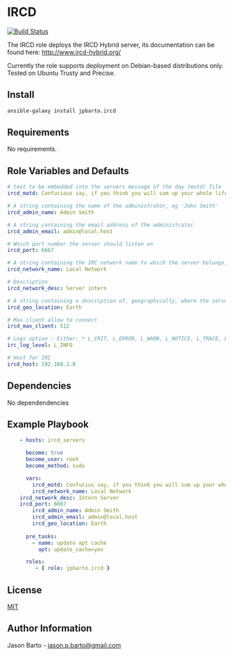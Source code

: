 IRCD
=========

[![Build Status](https://travis-ci.org/jpbarto/ansible-ircd.svg?branch=master)](https://travis-ci.org/jpbarto/ansible-ircd)

The IRCD role deploys the IRCD Hybrid server, its documentation can be found here: http://www.ircd-hybrid.org/

Currently the role supports deployment on Debian-based distributions only. Tested on Ubuntu Trusty and Precise.

Install
-------

```sh
ansible-galaxy install jpbarto.ircd
```

Requirements
------------

No requirements.

Role Variables and Defaults
---------------------------

```yaml
# text to be embedded into the servers message of the day (motd) file
ircd_motd: Confucious say, if you think you will sum up your whole life on this little bit of paper, you are crazy

# A string containing the name of the administrator, eg 'John Smith'
ircd_admin_name: Admin Smith

# A string containing the email address of the administrator
ircd_admin_email: admin@local.host

# Which port number the server should listen on
ircd_port: 6667

# A string containing the IRC network name to which the server belongs, eg 'Interlinks IRC'
ircd_network_name: Local Network

# Description
ircd_network_desc: Server intern

# A string containing a description of, geographically, where the server resides, eg 'San Francisco, California, USA'
ircd_geo_location: Earth

# Max client allow to connect 
ircd_max_client: 512

# Logs option : Either: * L_CRIT, L_ERROR, L_WARN, L_NOTICE, L_TRACE, L_INFO or L_DEBUG
irc_log_level: L_INFO

# Host for IRC
ircd_host: 192.168.1.0
```

Dependencies
------------

No dependendencies

Example Playbook
----------------

```yaml
    - hosts: ircd_servers

      become: true
      become_user: root
      become_method: sudo

      vars:
        ircd_motd: Confucius say, if you think you will sum up your whole life on this little bit of paper, you are crazy.
        ircd_network_name: Local Network
	ircd_network_desc: Intern Server
	ircd_port: 6667
        ircd_admin_name: Admin Smith
        ircd_admin_email: admin@local.host
        ircd_geo_location: Earth
	
      pre_tasks:
        - name: update apt cache
          apt: update_cache=yes

      roles:
         - { role: jpbarto.ircd }
```

License
-------

[MIT](LICENSE)

Author Information
------------------

Jason Barto - jason.p.barto@gmail.com
